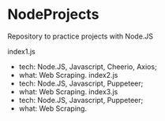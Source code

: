 # NodeProjects
Repository to practice projects with Node.JS

index1.js
- tech: Node.JS, Javascript, Cheerio, Axios;
- what: Web Scraping.
index2.js
- tech: Node.JS, Javascript, Puppeteer;
- what: Web Scraping.
index3.js
- tech: Node.JS, Javascript, Puppeteer;
- what: Web Scraping.